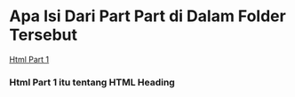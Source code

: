 # Apa Isi Dari Part Part di Dalam Folder Tersebut

[Html Part 1](https://github.com/Nuril770/website-simple/tree/master/html%20part%201)
### Html Part 1 itu tentang HTML Heading
